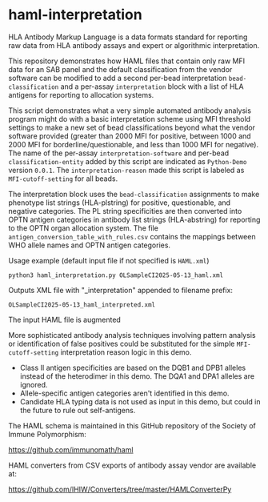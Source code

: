 # haml-interpretation

HLA Antibody Markup Language is a data formats standard for reporting raw data from HLA antibody assays and expert or algorithmic interpretation.

This repository demonstrates how HAML files that contain only raw MFI data for an SAB panel and the default classification from the vendor software can be modified to add a second per-bead interpretation `bead-classification` and a per-assay `interpretation` block with a list of HLA antigens for reporting to allocation systems.

This script demonstrates what a very simple automated antibody analysis program might do with a basic interpretation scheme using MFI threshold settings to make a new set of bead classifications beyond what the vendor software provided (greater than 2000 MFI for positive, between 1000 and 2000 MFI for borderline/questionable, and less than 1000 MFI for negative). The name of the per-assay `interpretation-software` and per-bead `classification-entity` added by this script are indicated as `Python-Demo` version `0.0.1`. The `interpretation-reason` made this script is labeled as `MFI-cutoff-setting` for all beads.

The interpretation block uses the `bead-classification` assignments to make phenotype list strings (HLA-plstring) for positive, questionable, and negative categories. The PL string specificities are then converted into OPTN antigen categories in antibody list strings (HLA-abstring) for reporting to the OPTN organ allocation system. The file `antigen_conversion_table_with_rules.csv` contains the mappings between WHO allele names and OPTN antigen categories.

Usage example (default input file if not specified is `HAML.xml`)

```
python3 haml_interpretation.py OLSampleCI2025-05-13_haml.xml
```

Outputs XML file with "_interpretation" appended to filename prefix:

```
OLSampleCI2025-05-13_haml_interpreted.xml
```

The input HAML file is augmented


More sophisticated antibody analysis techniques involving pattern analysis or identification of false positives could be substituted for the simple `MFI-cutoff-setting` interpretation reason logic in this demo. 
- Class II antigen specificities are based on the DQB1 and DPB1 alleles instead of the heterodimer in this demo. The DQA1 and DPA1 alleles are ignored.
- Allele-specific antigen categories aren't identified in this demo.
- Candidate HLA typing data is not used as input in this demo, but could in the future to rule out self-antigens.

The HAML schema is maintained in this GitHub repository of the Society of Immune Polymorphism:

https://github.com/immunomath/haml

HAML converters from CSV exports of antibody assay vendor are available at:

https://github.com/IHIW/Converters/tree/master/HAMLConverterPy

